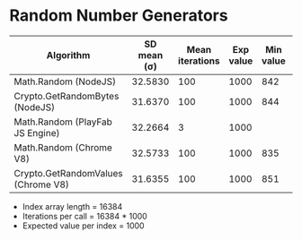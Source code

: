 Random Number Generators
================

| Algorithm                          | SD mean (σ) | Mean iterations | Exp value | Min value | Max value |
| ---------------------------------- | ----------- | --------------- | --------- | --------- | --------- |
| Math.Random (NodeJS)               | 32.5830     | 100 | 1000 | 842 | 1156 |
| Crypto.GetRandomBytes (NodeJS)     | 31.6370     | 100 | 1000 | 844 | 1162|
| Math.Random (PlayFab JS Engine)    | 32.2664     | 3   | 1000 | | |
| Math.Random (Chrome V8)            | 32.5733     | 100 | 1000 | 835 | 1162 |
| Crypto.GetRandomValues (Chrome V8) | 31.6355     | 100 | 1000 | 851 | 1177 |

- Index array length = 16384
- Iterations per call = 16384 * 1000
- Expected value per index = 1000
